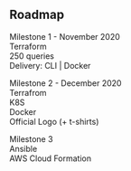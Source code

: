## Roadmap

Milestone 1 - November 2020 <br>
Terraform <br>
250 queries <br>
Delivery: CLI | Docker <br>

Milestone 2 - December 2020  <br>
Terrafrom  <br>
K8S  <br>
Docker  <br>
Official Logo (+ t-shirts)  <br>

Milestone 3 <br>
Ansible <br>
AWS Cloud Formation <br>
